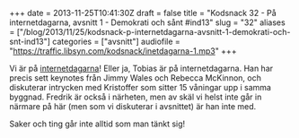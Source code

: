 +++
date = 2013-11-25T10:41:30Z
draft = false
title = "Kodsnack 32 - På internetdagarna, avsnitt 1 - Demokrati och sånt #ind13"
slug = "32"
aliases = ["/blog/2013/11/25/kodsnack-p-internetdagarna-avsnitt-1-demokrati-och-snt-ind13"]
categories = ["avsnitt"]
audiofile = "https://traffic.libsyn.com/kodsnack/inetdagarna-1.mp3"
+++

Vi är på [internetdagarna](http://internetdagarna.se)! Eller ja, Tobias är på internetdagarna. Han har precis sett keynotes från Jimmy Wales och Rebecca McKinnon, och diskuterar intrycken med Kristoffer som sitter 15 våningar upp i samma byggnad. Fredrik är också i närheten, men av skäl vi helst inte går in närmare på här (men som vi diskuterar i avsnittet) är han inte med.

Saker och ting går inte alltid som man tänkt sig!

